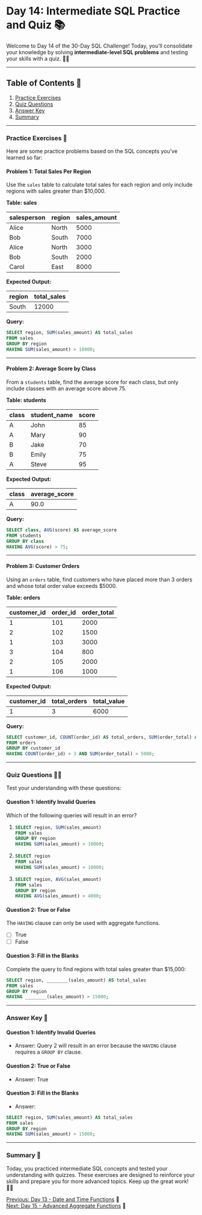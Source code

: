 # Day 14: Intermediate SQL Practice and Quiz 📚

Welcome to Day 14 of the 30-Day SQL Challenge! Today, you’ll consolidate your knowledge by solving **intermediate-level SQL problems** and testing your skills with a quiz. 🎯✨

---

## Table of Contents 🔖

1. [Practice Exercises](#practice-exercises-)
2. [Quiz Questions](#quiz-questions-)
3. [Answer Key](#answer-key-)
4. [Summary](#summary-)
---

### Practice Exercises 🔧

Here are some practice problems based on the SQL concepts you’ve learned so far:

#### Problem 1: Total Sales Per Region
Use the `sales` table to calculate total sales for each region and only include regions with sales greater than $10,000.

**Table: sales**

| salesperson | region | sales_amount |
|-------------|--------|--------------|
| Alice       | North  | 5000         |
| Bob         | South  | 7000         |
| Alice       | North  | 3000         |
| Bob         | South  | 2000         |
| Carol       | East   | 8000         |

**Expected Output:**

| region | total_sales |
|--------|-------------|
| South  | 12000       |

**Query:**
```sql
SELECT region, SUM(sales_amount) AS total_sales
FROM sales
GROUP BY region
HAVING SUM(sales_amount) > 10000;
```

---

#### Problem 2: Average Score by Class
From a `students` table, find the average score for each class, but only include classes with an average score above 75.

**Table: students**

| class  | student_name | score |
|--------|--------------|-------|
| A      | John         | 85    |
| A      | Mary         | 90    |
| B      | Jake         | 70    |
| B      | Emily        | 75    |
| A      | Steve        | 95    |

**Expected Output:**

| class | average_score |
|-------|---------------|
| A     | 90.0          |

**Query:**
```sql
SELECT class, AVG(score) AS average_score
FROM students
GROUP BY class
HAVING AVG(score) > 75;
```

---

#### Problem 3: Customer Orders
Using an `orders` table, find customers who have placed more than 3 orders and whose total order value exceeds $5000.

**Table: orders**

| customer_id | order_id | order_total |
|-------------|----------|-------------|
| 1           | 101      | 2000        |
| 2           | 102      | 1500        |
| 1           | 103      | 3000        |
| 3           | 104      | 800         |
| 2           | 105      | 2000        |
| 1           | 106      | 1000        |

**Expected Output:**

| customer_id | total_orders | total_value |
|-------------|--------------|-------------|
| 1           | 3            | 6000        |

**Query:**
```sql
SELECT customer_id, COUNT(order_id) AS total_orders, SUM(order_total) AS total_value
FROM orders
GROUP BY customer_id
HAVING COUNT(order_id) > 3 AND SUM(order_total) > 5000;
```

---

### Quiz Questions 🕵️‍♂

Test your understanding with these questions:

#### Question 1: Identify Invalid Queries
Which of the following queries will result in an error?

1. ```sql
   SELECT region, SUM(sales_amount)
   FROM sales
   GROUP BY region
   HAVING SUM(sales_amount) > 10000;
   ```
2. ```sql
   SELECT region
   FROM sales
   HAVING SUM(sales_amount) > 10000;
   ```
3. ```sql
   SELECT region, AVG(sales_amount)
   FROM sales
   GROUP BY region
   HAVING AVG(sales_amount) > 4000;
   ```

#### Question 2: True or False
The `HAVING` clause can only be used with aggregate functions.

- [ ] True
- [ ] False

#### Question 3: Fill in the Blanks
Complete the query to find regions with total sales greater than $15,000:

```sql
SELECT region, ________(sales_amount) AS total_sales
FROM sales
GROUP BY region
HAVING ________(sales_amount) > 15000;
```

---

### Answer Key 🔐

#### Question 1: Identify Invalid Queries
- Answer: Query 2 will result in an error because the `HAVING` clause requires a `GROUP BY` clause.

#### Question 2: True or False
- Answer: True

#### Question 3: Fill in the Blanks
- Answer:

```sql
SELECT region, SUM(sales_amount) AS total_sales
FROM sales
GROUP BY region
HAVING SUM(sales_amount) > 15000;
```

---

### Summary 🌟

Today, you practiced intermediate SQL concepts and tested your understanding with quizzes. These exercises are designed to reinforce your skills and prepare you for more advanced topics. Keep up the great work! 🏋️‍♂️

[Previous: Day 13 - Date and Time Functions](./Day-13%20Date%20And%20Time%20Functions/Day-13_Date_And_Time_Functions.md) 🔼  
[Next: Day 15 - Advanced Aggregate Functions](./Day-15%20Advanced%20Aggregate%20Functions/Day-15_Advanced_Aggregate_Functions.md) 🔽

